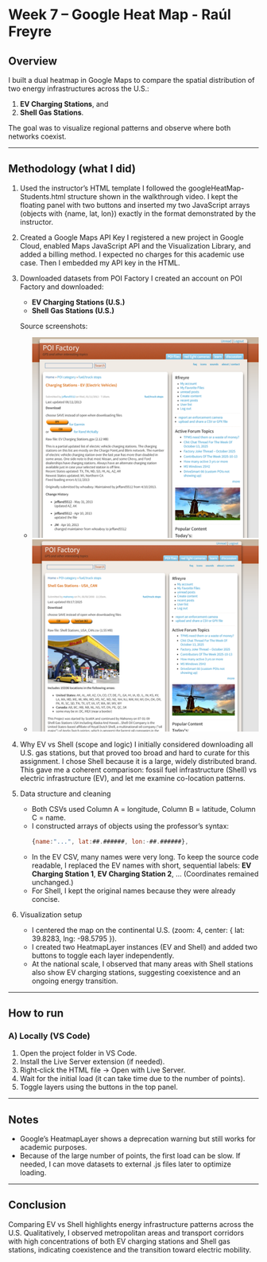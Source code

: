 # Week 7 – Google Heat Map - Raúl Freyre

## Overview
I built a dual heatmap in Google Maps to compare the spatial distribution of two energy infrastructures across the U.S.:
1) **EV Charging Stations**, and
2) **Shell Gas Stations**.

The goal was to visualize regional patterns and observe where both networks coexist.

---

## Methodology (what I did)
1. Used the instructor’s HTML template
   I followed the googleHeatMap-Students.html structure shown in the walkthrough video. I kept the floating panel with two buttons and inserted my two JavaScript arrays (objects with {name, lat, lon}) exactly in the format demonstrated by the instructor.

2. Created a Google Maps API Key
   I registered a new project in Google Cloud, enabled Maps JavaScript API and the Visualization Library, and added a billing method. I expected no charges for this academic use case. Then I embedded my API key in the HTML.

3. Downloaded datasets from POI Factory
   I created an account on POI Factory and downloaded:
   - **EV Charging Stations (U.S.)**
   - **Shell Gas Stations (U.S.)**

   Source screenshots:
   - ![POI Factory – EV Charging Stations](./POI_Factory_EV.png)
   - ![POI Factory – Shell Stations](./POI_Factory_Shell.png)

4. Why EV vs Shell (scope and logic)
   I initially considered downloading all U.S. gas stations, but that proved too broad and hard to curate for this assignment. I chose Shell because it is a large, widely distributed brand. This gave me a coherent comparison: fossil fuel infrastructure (Shell) vs electric infrastructure (EV), and let me examine co-location patterns.

5. Data structure and cleaning
   - Both CSVs used Column A = longitude, Column B = latitude, Column C = name.
   - I constructed arrays of objects using the professor’s syntax:
     ```js
     {name:"...", lat:##.######, lon:-##.######},
     ```
   - In the EV CSV, many names were very long. To keep the source code readable, I replaced the EV names with short, sequential labels:
     **EV Charging Station 1**, **EV Charging Station 2**, …
     (Coordinates remained unchanged.)
   - For Shell, I kept the original names because they were already concise.

6. Visualization setup
   - I centered the map on the continental U.S. (zoom: 4, center: { lat: 39.8283, lng: -98.5795 }).
   - I created two HeatmapLayer instances (EV and Shell) and added two buttons to toggle each layer independently.
   - At the national scale, I observed that many areas with Shell stations also show EV charging stations, suggesting coexistence and an ongoing energy transition.

---


## How to run

### A) Locally (VS Code)
1. Open the project folder in VS Code.
2. Install the Live Server extension (if needed).
3. Right‑click the HTML file → Open with Live Server.
4. Wait for the initial load (it can take time due to the number of points).
5. Toggle layers using the buttons in the top panel.
---

## Notes
- Google’s HeatmapLayer shows a deprecation warning but still works for academic purposes.
- Because of the large number of points, the first load can be slow. If needed, I can move datasets to external .js files later to optimize loading.

---

## Conclusion
Comparing EV vs Shell highlights energy infrastructure patterns across the U.S. Qualitatively, I observed metropolitan areas and transport corridors with high concentrations of both EV charging stations and Shell gas stations, indicating coexistence and the transition toward electric mobility.